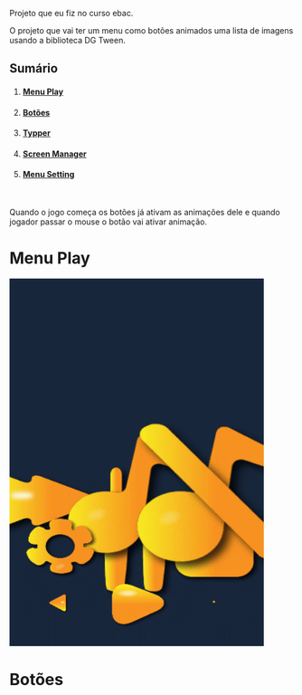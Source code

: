 Projeto que eu fiz no curso ebac.

O projeto que vai ter um menu como botões animados uma lista de imagens usando a biblioteca DG Tween.

<h2>Sumário</h2>
    <ol>
        <li><h4><a href="#C1">Menu Play</a></h4></li>
        <li><h4><a href="#C2">Botões</a></h4></li>
        <li><h4><a href="#C3">Typper</a></h4></li>
        <li><h4><a href="#C4">Screen Manager</a></h4></li>
        <li><h4><a href="#C4">Menu Setting</a></h4></li>
    </ol></br>

Quando o jogo começa os botões já ativam as animações dele e quando jogador passar o mouse o botão vai ativar animação.

<h1 id="C1">Menu Play</h1>

<td><img src="https://github.com/guiardev/DarkUI_task/blob/main/Assets/Record/Movie_004.gif" width="450" height="650"/></td>

<h1 id="C1">Botões</h1>


